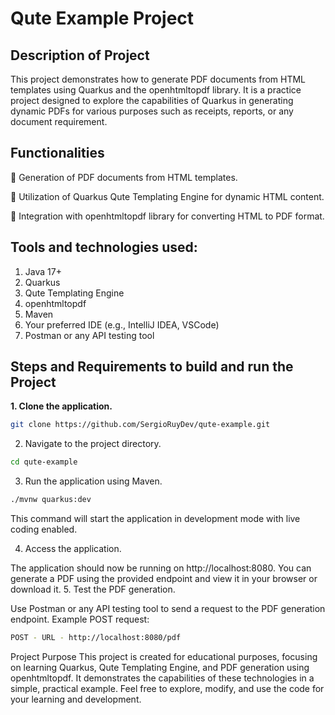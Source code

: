 # Qute Example Project

## Description of Project

This project demonstrates how to generate PDF documents from HTML templates using Quarkus and the openhtmltopdf library. It is a practice project designed to explore the capabilities of Quarkus in generating dynamic PDFs for various purposes such as receipts, reports, or any document requirement.

## Functionalities

:bell: Generation of PDF documents from HTML templates.

:bell: Utilization of Quarkus Qute Templating Engine for dynamic HTML content.

:bell: Integration with openhtmltopdf library for converting HTML to PDF format.

## Tools and technologies used:
1. Java 17+
2. Quarkus
3. Qute Templating Engine
4. openhtmltopdf
5. Maven
6. Your preferred IDE (e.g., IntelliJ IDEA, VSCode)
7. Postman or any API testing tool

## Steps and Requirements to build and run the Project
**1. Clone the application.**
```bash
git clone https://github.com/SergioRuyDev/qute-example.git
```

2. Navigate to the project directory.

```bash
cd qute-example
```
3. Run the application using Maven.

```bash
./mvnw quarkus:dev
```
This command will start the application in development mode with live coding enabled.

4. Access the application.

The application should now be running on http://localhost:8080.
You can generate a PDF using the provided endpoint and view it in your browser or download it.
5. Test the PDF generation.

Use Postman or any API testing tool to send a request to the PDF generation endpoint.
Example POST request:
```bash
POST - URL - http://localhost:8080/pdf
```
Project Purpose
This project is created for educational purposes, focusing on learning Quarkus, Qute Templating Engine, and PDF generation using openhtmltopdf. 
It demonstrates the capabilities of these technologies in a simple, practical example. 
Feel free to explore, modify, and use the code for your learning and development.